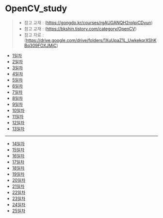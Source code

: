 # OpenCV_study
> * 참고 교재 : (https://gongdo.kr/courses/rgAUGANQH2rqIpiCDvun)
> * 참고 교재 : (https://bkshin.tistory.com/category/OpenCV)
> * 참고 자료 : (https://drive.google.com/drive/folders/1XuUpaZ1L_UwkekqrXShKBq309FOXJMjC)
- [1일차](20230516.md)
- [2일차](20230517.md)
- [3일차](20230518.md)
- [4일차](20230519.md)
- [5일차](20230522.md)
- [6일차](20230523.md)
- [7일차](20230524.md)
- [8일차](20230525.md)
- [9일차](20230526.md)
- [10일차](20230530.md)
- [11일차](20230531.md)
- [12일차](20230601.md)
- [13일차](20230602.md)
-----------------------------------------------------------
- [14일차](20230605.md)
- [15일차](20230607.md)
- [16일차](20230608.md)
- [17일차](20230609.md)
- [18일차](20230612.md)
- [19일차](20230613.md)
- [20일차](20230614.md)
- [21일차](20230615.md)
- [22일차](20230616.md)
- [23일차](20230619.md)
- [24일차](20230620.md)
- [25일차](20230621.md)

